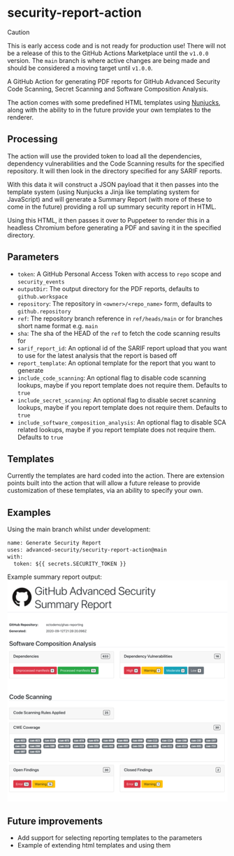 # security-report-action

> [!CAUTION]
> This is early access code and is not ready for production use! There will not be a release of this to the GitHub Actions Marketplace until the `v1.0.0` version. The `main` branch is where active changes are being made and should be considered a moving target until `v1.0.0`.


A GitHub Action for generating PDF reports for GitHub Advanced Security Code Scanning, Secret Scanning and Software Composition Analysis.

The action comes with some predefined HTML templates using [Nunjucks](https://mozilla.github.io/nunjucks/templating.html),
along with the ability to in the future provide your own templates to the renderer.


## Processing

The action will use the provided token to load all the dependencies, dependency vulnerabilities and the Code Scanning results for the specified repository. It will then look in the directory specified for any SARIF reports.

With this data it will construct a JSON payload that it then passes into the template system (using Nunjucks a Jinja like templating system for JavaScript) and will generate a Summary Report (with more of these to come in the future) providing a roll up summary security report in HTML.

Using this HTML, it then passes it over to Puppeteer to render this in a headless Chromium before generating a PDF and saving it in the specified directory.


## Parameters

* `token`: A GitHub Personal Access Token with access to `repo` scope and `security_events`
* `outputDir`: The output directory for the PDF reports, defaults to `github.workspace`
* `repository`: The repository in `<owner>/<repo_name>` form, defaults to `github.repository`
* `ref`: The repository branch reference in `ref/heads/main` or for branches short name format e.g. `main`
* `sha`: The sha of the HEAD of the `ref` to fetch the code scanning results for
* `sarif_report_id`: An optional id of the SARIF report upload that you want to use for the latest analysis that the report is based off
* `report_template`: An optional template for the report that you want to generate
* `include_code_scanning`: An optional flag to disable code scanning lookups, maybe if you report template does not require them. Defaults to `true`
* `include_secret_scanning`: An optional flag to disable secret scanning lookups, maybe if you report template does not require them. Defaults to `true`
* `include_software_composition_analysis`: An optional flag to disable SCA related lookups, maybe if you report template does not require them. Defaults to `true`


## Templates

Currently the templates are hard coded into the action. There are extension points built into the action that will allow
a future release to provide customization of these templates, via an ability to specify your own.


## Examples

Using the main branch whilst under development:
```
name: Generate Security Report
uses: advanced-security/security-report-action@main
with:
  token: ${{ secrets.SECURITY_TOKEN }}
```

Example summary report output:
![Example summary report](docs/images/summary_report_example.png)


## Future improvements

* Add support for selecting reporting templates to the parameters
* Example of extending html templates and using them

